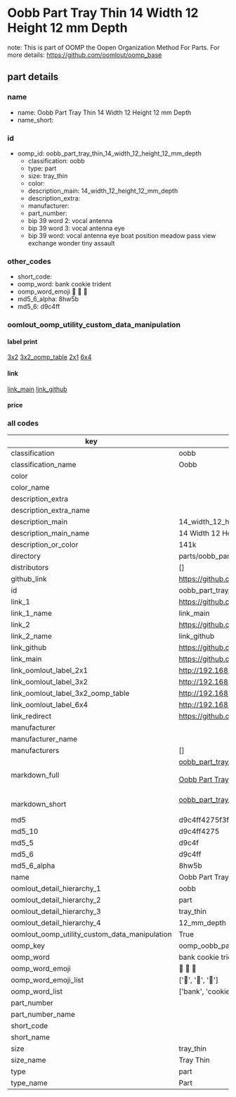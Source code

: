 # Oobb Part Tray Thin 14 Width 12 Height 12 mm Depth  

note: This is part of OOMP the Oopen Organization Method For Parts. For more details: https://github.com/oomlout/oomp_base

##  part details
  







### name
* name: Oobb Part Tray Thin 14 Width 12 Height 12 mm Depth
* name_short: 
### id
* oomp_id: oobb_part_tray_thin_14_width_12_height_12_mm_depth
  * classification: oobb
  * type: part
  * size: tray_thin
  * color: 
  * description_main: 14_width_12_height_12_mm_depth
  * description_extra: 
  * manufacturer: 
  * part_number: 
  * bip 39 word 2: vocal antenna
  * bip 39 word 3: vocal antenna eye
  * bip 39 word: vocal antenna eye boat position meadow pass view exchange wonder tiny assault

### other_codes
* short_code: 
* oomp_word: bank cookie trident
* oomp_word_emoji :bank: :cookie: :trident:
* md5_6_alpha: 8hw5b
* md5_6: d9c4ff






### oomlout_oomp_utility_custom_data_manipulation
#### label print
[3x2](http://192.168.1.245:1112/?label=oomp%208hw5b)
[3x2_oomp_table](http://192.168.1.108:1112/?label=oomp%208hw5b)
[2x1](http://192.168.1.242:1112/?label=oomp%208hw5b)
[6x4](http://192.168.1.55:1112/?label=oomp%208hw5b)    

#### link

[link_main](https://github.com/oomlout/oomlout_oomp_version_1_messy/tree/main/parts/oobb_part_tray_thin_14_width_12_height_12_mm_depth) [link_github](https://github.com/oomlout/oomlout_oomp_version_1_messy/tree/main/parts/oobb_part_tray_thin_14_width_12_height_12_mm_depth)                             

#### price







### all codes 
| key | value |  
| --- | --- |  
| classification | oobb |  
| classification_name | Oobb |  
| color |  |  
| color_name |  |  
| description_extra |  |  
| description_extra_name |  |  
| description_main | 14_width_12_height_12_mm_depth |  
| description_main_name | 14 Width 12 Height 12 mm Depth |  
| description_or_color | 141k |  
| directory | parts/oobb_part_tray_thin_14_width_12_height_12_mm_depth |  
| distributors | [] |  
| github_link | https://github.com/oomlout/oomlout_oomp_part_src/tree/main/parts/oobb_part_tray_thin_14_width_12_height_12_mm_depth |  
| id | oobb_part_tray_thin_14_width_12_height_12_mm_depth |  
| link_1 | https://github.com/oomlout/oomlout_oomp_version_1_messy/tree/main/parts/oobb_part_tray_thin_14_width_12_height_12_mm_depth |  
| link_1_name | link_main |  
| link_2 | https://github.com/oomlout/oomlout_oomp_version_1_messy/tree/main/parts/oobb_part_tray_thin_14_width_12_height_12_mm_depth |  
| link_2_name | link_github |  
| link_github | https://github.com/oomlout/oomlout_oomp_version_1_messy/tree/main/parts/oobb_part_tray_thin_14_width_12_height_12_mm_depth |  
| link_main | https://github.com/oomlout/oomlout_oomp_version_1_messy/tree/main/parts/oobb_part_tray_thin_14_width_12_height_12_mm_depth |  
| link_oomlout_label_2x1 | http://192.168.1.242:1112/?label=oomp%208hw5b |  
| link_oomlout_label_3x2 | http://192.168.1.245:1112/?label=oomp%208hw5b |  
| link_oomlout_label_3x2_oomp_table | http://192.168.1.108:1112/?label=oomp%208hw5b |  
| link_oomlout_label_6x4 | http://192.168.1.55:1112/?label=oomp%208hw5b |  
| link_redirect | https://github.com/oomlout/oomlout_oomp_version_1_messy/tree/main/parts/oobb_part_tray_thin_14_width_12_height_12_mm_depth |  
| manufacturer |  |  
| manufacturer_name |  |  
| manufacturers | [] |  
| markdown_full | [oobb_part_tray_thin_14_width_12_height_12_mm_depth](none)<br>[](none)<br>[Oobb Part Tray Thin 14 Width 12 Height 12 Mm Depth](none)<br><br> |  
| markdown_short | [oobb_part_tray_thin_14_width_12_height_12_mm_depth](none)<br><br> |  
| md5 | d9c4ff4275f3f41626d4318ca24277aa |  
| md5_10 | d9c4ff4275 |  
| md5_5 | d9c4f |  
| md5_6 | d9c4ff |  
| md5_6_alpha | 8hw5b |  
| name | Oobb Part Tray Thin 14 Width 12 Height 12 mm Depth |  
| oomlout_detail_hierarchy_1 | oobb |  
| oomlout_detail_hierarchy_2 | part |  
| oomlout_detail_hierarchy_3 | tray_thin |  
| oomlout_detail_hierarchy_4 | 12_mm_depth |  
| oomlout_oomp_utility_custom_data_manipulation | True |  
| oomp_key | oomp_oobb_part_tray_thin_14_width_12_height_12_mm_depth |  
| oomp_word | bank cookie trident |  
| oomp_word_emoji | :bank: :cookie: :trident: |  
| oomp_word_emoji_list | [':bank:', ':cookie:', ':trident:'] |  
| oomp_word_list | ['bank', 'cookie', 'trident'] |  
| part_number |  |  
| part_number_name |  |  
| short_code |  |  
| short_name |  |  
| size | tray_thin |  
| size_name | Tray Thin |  
| type | part |  
| type_name | Part |  
